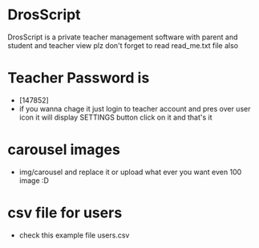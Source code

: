 # DrosScript
DrosScript is a private teacher management software with parent and student and teacher view plz don't forget to read read_me.txt file also

# Teacher Password is
- [147852]
- if you wanna chage it just login to teacher account and pres over user icon it will display
SETTINGS button click on it and that's it 
# carousel images
- img/carousel
and replace it or upload what ever you want even 100 image :D

# csv file for users
- check this example file
 users.csv
